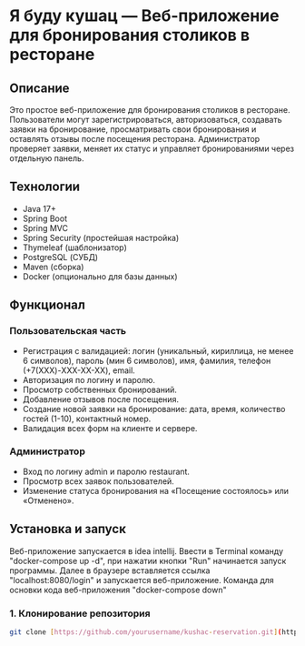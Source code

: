 # Я буду кушац — Веб-приложение для бронирования столиков в ресторане

## Описание

Это простое веб-приложение для бронирования столиков в ресторане. Пользователи могут зарегистрироваться, авторизоваться, создавать заявки на бронирование, просматривать свои бронирования и оставлять отзывы после посещения ресторана. Администратор проверяет заявки, меняет их статус и управляет бронированиями через отдельную панель.

## Технологии

- Java 17+
- Spring Boot
- Spring MVC
- Spring Security (простейшая настройка)
- Thymeleaf (шаблонизатор)
- PostgreSQL (СУБД)
- Maven (сборка)
- Docker (опционально для базы данных)

## Функционал

### Пользовательская часть

- Регистрация с валидацией: логин (уникальный, кириллица, не менее 6 символов), пароль (мин 6 символов), имя, фамилия, телефон (+7(XXX)-XXX-XX-XX), email.
- Авторизация по логину и паролю.
- Просмотр собственных бронирований.
- Добавление отзывов после посещения.
- Создание новой заявки на бронирование: дата, время, количество гостей (1-10), контактный номер.
- Валидация всех форм на клиенте и сервере.

### Администратор

- Вход по логину admin и паролю restaurant.
- Просмотр всех заявок пользователей.
- Изменение статуса бронирования на «Посещение состоялось» или «Отменено».

## Установка и запуск

Веб-приложение запускается в idea intellij. Ввести в Terminal команду "docker-compose up -d", при нажатии кнопки "Run"  начинается запуск программы. Далее в браузере вставляется ссылка "localhost:8080/login" и запускается веб-приложение. Команда для основки кода веб-приложения "docker-compose down"

### 1. Клонирование репозитория

```bash
git clone [https://github.com/yourusername/kushac-reservation.git](https://github.com/Dmitry113rus/reservation-service.git)
